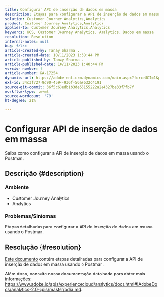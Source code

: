 ```yaml
---
title: Configurar API de inserção de dados em massa
description: Etapas para configurar a API de inserção de dados em massa usando o Postman.
solution: Customer Journey Analytics,Analytics
product: Customer Journey Analytics,Analytics
applies-to: Customer Journey Analytics,Analytics
keywords: KCS, Customer Journey Analytics, Analytics, Dados em massa
resolution: Resolution
internal-notes: null
bug: false
article-created-by: Tanay Sharma .
article-created-date: 10/11/2023 1:38:44 PM
article-published-by: Tanay Sharma .
article-published-date: 10/11/2023 1:40:44 PM
version-number: 4
article-number: KA-17254
dynamics-url: https://adobe-ent.crm.dynamics.com/main.aspx?forceUCI=1&pagetype=entityrecord&etn=knowledgearticle&id=db23d17d-3b68-ee11-9ae7-6045bd0063aa
exl-id: 34c3f727-9d90-4594-936f-56a7632c4191
source-git-commit: 36f5c63edb1b3de55155222a2e4327be33f7fb7f
workflow-type: tm+mt
source-wordcount: '79'
ht-degree: 21%

---
```


# Configurar API de inserção de dados em massa


Saiba como configurar a API de inserção de dados em massa usando o Postman.

## Descrição {#description}


### <b>Ambiente</b>

- Customer Journey Analytics
- Analytics




### <b>Problemas/Sintomas</b>

Etapas detalhadas para configurar a API de inserção de dados em massa usando o Postman.


## Resolução {#resolution}


[Este documento](https://spark.adobe.com/page/0jhQHMs74AtYz/) contém etapas detalhadas para configurar a API de inserção de dados em massa usando o Postman.

Além disso, consulte nossa documentação detalhada para obter mais informações: https://www.adobe.io/apis/experiencecloud/analytics/docs.html#!AdobeDocs/analytics-2.0-apis/master/bdia.md.
